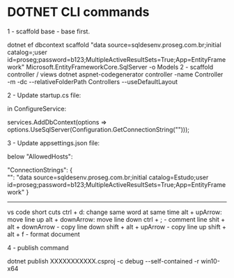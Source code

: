 # DOTNET CLI commands

1 - scaffold base - base first.

dotnet ef dbcontext scaffold "data source=sqldesenv.proseg.com.br;initial catalog=<DB NAME>;user id=proseg;password=b123;MultipleActiveResultSets=True;App=EntityFramework" Microsoft.EntityFrameworkCore.SqlServer -o Models
2 - scaffold controller / views
dotnet aspnet-codegenerator controller -name <NAME CONTROLLER>Controller -m <NAME MODEL> -dc <NAME OF CREATED CONTEXT> --relativeFolderPath Controllers --useDefaultLayout

2 - Update startup.cs file:

in ConfigureService:

services.AddDbContext<EstudoContext>(options =>
                    options.UseSqlServer(Configuration.GetConnectionString("<NAME OF CONTEXT>")));

3 - Update appsettings.json file:

below "AllowedHosts":

"ConnectionStrings": {    
    "<NAME OF CONTEXT>": "data source=sqldesenv.proseg.com.br;initial catalog=<NAME OF BASE>Estudo;user id=proseg;password=b123;MultipleActiveResultSets=True;App=EntityFramework"
  }

----------------------------------------------------------------------------------------------------------------
vs code short cuts 
ctrl + d: change same word at same time
alt + upArrow: move line up
alt + downArrow: move line down
ctrl + ; - comment line
shit + alt + downArrow - copy line down
shift + alt + upArrow - copy line up
shift + alt + f - format document


4 - publish command

dotnet publish XXXXXXXXXXX.csproj -c debug --self-contained -r win10-x64
